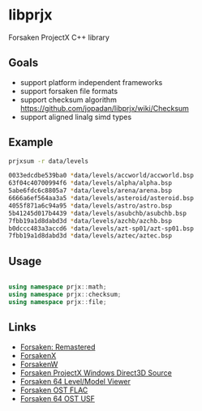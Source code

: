 # libprjx
Forsaken ProjectX C++ library 

## Goals ##
- support platform independent frameworks
- support forsaken file formats
- support checksum algorithm https://github.com/jopadan/libprjx/wiki/Checksum
- support aligned linalg simd types

## Example ##

```sh
prjxsum -r data/levels

0033edcdbe539ba0 *data/levels/accworld/accworld.bsp
63f04c40700994f6 *data/levels/alpha/alpha.bsp
5abe6fdc6c8805a7 *data/levels/arena/arena.bsp
6666a6ef564aa3a5 *data/levels/asteroid/asteroid.bsp
4055f871a6c94a95 *data/levels/astro/astro.bsp
5b41245d017b4439 *data/levels/asubchb/asubchb.bsp
7fbb19a1d8dabd3d *data/levels/azchb/azchb.bsp
b0dccc483a3accd6 *data/levels/azt-sp01/azt-sp01.bsp
7fbb19a1d8dabd3d *data/levels/aztec/aztec.bsp
```
## Usage ##

```cpp

using namespace prjx::math;
using namespace prjx::checksum;
using namespace prjx::file;

```

## Links ##
- [Forsaken: Remastered](https://www.mobygames.com/game/111883/forsaken-remastered/)
- [ForsakenX](https://github.com/ForsakenX)
- [ForsakenW](https://github.com/ForsakenW)
- [Forsaken ProjectX Windows Direct3D Source](https://github.com/commercial-game-sources/forsaken)
- [Forsaken 64 Level/Model Viewer](https://github.com/hack64-net/rotm/tree/master/forsaken_64)
- [Forsaken OST FLAC](https://downloads.khinsider.com/game-soundtracks/album/forsaken-the-music)
- [Forsaken 64 OST USF](https://www.zophar.net/music/nintendo-64-usf/forsaken-64)
